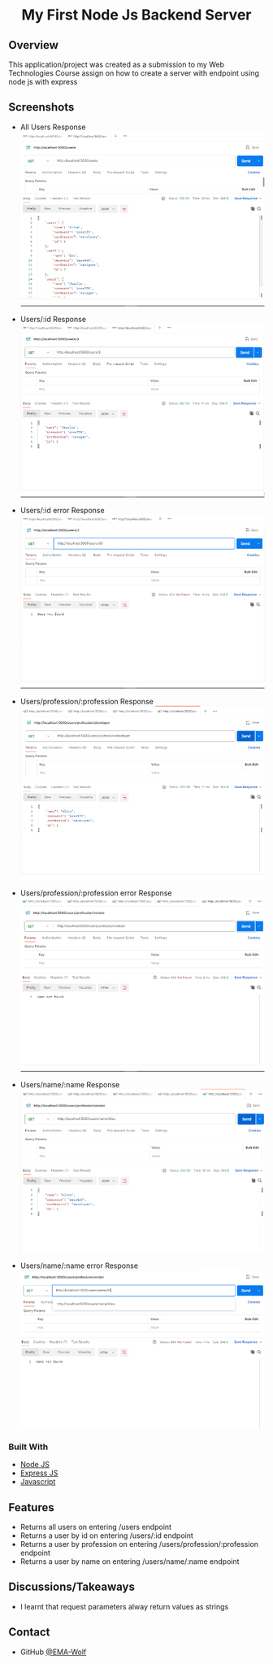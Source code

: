 <!-- Please update value in the {}  -->

<h1 align="center">My First Node Js Backend Server</h1>

<!-- OVERVIEW -->

## Overview
This application/project was created as a submission to my Web Technologies Course assign on how to create a server with endpoint using node js with express

## Screenshots
- All Users Response
![screenshot](images/All%20Users.png)

- Users/:id Response
![screenshot](images/User-id.png)

- Users/:id error Response
![screenshot](images/User-id-error.png)

- Users/profession/:profession Response
![screenshot](images/User-profession.png)

- Users/profession/:profession error Response
![screenshot](images/User-profession-error.png)

- Users/name/:name Response
![screenshot](images/User-name.png)

- Users/name/:name error Response
![screenshot](images/User-name-error.png)


### Built With

<!-- This section should list any major frameworks that you built your project using. Here are a few examples.-->

- [Node JS](https://www.w3schools.com/nodejs/)
- [Express JS](https://www.w3schools.in/express-js/introduction)
- [Javascript](https://www.w3schools.com/js/DEFAULT.asp)

## Features

<!-- List the features of your application or follow the template.) -->
- Returns all users on entering /users endpoint
- Returns a user by id on entering /users/:id endpoint
- Returns a user by profession on entering /users/profession/:profession endpoint
- Returns a user by name on entering /users/name/:name endpoint

## Discussions/Takeaways
- I learnt that request parameters alway return values as strings

## Contact
- GitHub [@EMA-Wolf](https://github.com/EMA-Wolf)